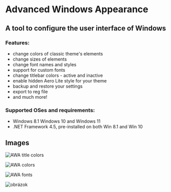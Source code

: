 # Advanced Windows Appearance

## A tool to configure the user interface of Windows

### Features:
- change colors of classic theme's elements
- change sizes of elements
- change font names and styles
- support for custom fonts
- change titlebar colors - active and inactive
- enable hidden Aero Lite style for your theme
- backup and restore your settings
- export to reg file
- and much more!


### Supported OSes and requirements:
- Windows 8.1 Windows 10 and Windows 11
- .NET Framework 4.5, pre-installed on both Win 8.1 and Win 10

## Images

![AWA title colors](https://user-images.githubusercontent.com/74670743/148690949-552d76d5-a83e-4421-abdb-a81dd880b057.png)

![AWA colors](https://user-images.githubusercontent.com/74670743/148690951-b649f654-2cfb-455a-b46a-2285fe55bd22.png)

![AWA fonts](https://user-images.githubusercontent.com/74670743/148690952-143a661f-eb97-4363-bb35-dba1dab256c3.png)

![obrázok](https://user-images.githubusercontent.com/74670743/147246525-3faf5ad9-c6ec-4e75-a938-c44bcad47c97.png)
